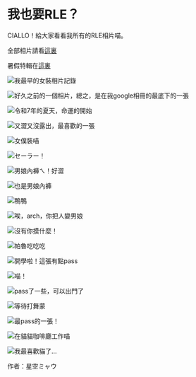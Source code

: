 # 我也要RLE？

CIALLO！給大家看看我所有的RLE相片喵。

全部相片請看[這裏](https://photos.app.goo.gl/4TeccdphSS7wvBXA9)

暑假特輯在[這裏](https://drive.google.com/file/d/1j_8sL8vn15IrrQhqvI4Qj-SU83Kmy_hK/view?usp=drive_link)

![我最早的女裝相片記錄](#)

![好久之前的一個相片，總之，是在我google相冊的最底下的一張](https://lh3.googleusercontent.com/pw/AP1GczPI0HVJTtidTQ4uKG6qxq3HCNVmw-GI9RS0lEv_j1YCyPr6XVxXgmZ-T5n22OzDvyfcLfz7SWdkWv7JqRATQfsj8tpqHdafGnRbgzSIAxsvBh2SH6pkgEd5Ta8ktYWfQD7bj4vTKamM97ALy688-QCL=w1236-h927-s-no-gm?authuser=0)

![令和7年的夏天，命運的開始](https://lh3.googleusercontent.com/pw/AP1GczO--wtPwHYmnvL58I5szbP8Z5sQ2Yws5OmA3e28HD7lYXjGYh92QgcTZ_9py4D49_pZSvdLimcbqduS3tyR4Dw1rL3xf42UCy8u0AG7wWs0IFuhDrFFsWhzxkjYxN8sqS-l7YVN_cPZCywmUxFjAe5T=w1238-h927-s-no-gm?authuser=0)

![又澀又沒露出，最喜歡的一張](https://lh3.googleusercontent.com/pw/AP1GczNTTe6ORvSQQNvKmDkc49yQNITpSpYqlADX5UcP48U-vMYGz4FsTyNlH1qb6ACM3vVfDWMt5azwc7jprSd2_HJWoizpdMfy3uJ1sJSX4ebNlcSmeemW_xgNEB9nFQa9zNb1bk85_BUGfjePa50OiRcL=w1238-h927-s-no-gm?authuser=0)

![女僕裝喵](https://lh3.googleusercontent.com/pw/AP1GczMNBaQlRsRJZTTXMfEjfM-MUPwOL0c4icutN2DkUr_3jtIi6h8e69msgCiRC4PK2YsD_uPk75T6cfmSRW66c-XsZ88Ou4WHcoThudoIbD3jcgoqKAm0qYIJXZDk_MY9rC55hRpkRm0V9k4yc9oIJVhL=w1238-h927-s-no-gm?authuser=0)

![セーラー！](https://lh3.googleusercontent.com/pw/AP1GczO0F2gnpTWRKW7PSoceVJfZVs915HmXhCHW3xILvVT3oqOTYbL8x-TCFF2FKoNqxdwj9o9-JQtmLIXD-saXcBXGQ2khxqm1Eaw0UNqkb_BG_6feQQ4s9noinIF4tw059FWbnIdhmtnYFxVturClvzZp=w1238-h927-s-no-gm?authuser=0)

![男娘內褲ㄟ！好澀](https://lh3.googleusercontent.com/pw/AP1GczPVnFBvmOZLoDFf9Vv0J-NQ5CyJdDti9pmWL_75JjoFTetl3M-KU-MmUhbfwKFsyAf1zGI1e6BmjF7S3HqHpHvWTrIprkqF_tnEhgCDT9pCsNXQEZnPal1QIuigFMU7b9VhTLU2N4ekXFbwwRZIwEIq=w1236-h927-s-no-gm?authuser=0)

![也是男娘內褲](https://lh3.googleusercontent.com/pw/AP1GczMuJvV9xoMu0GXH8dZ31o53UPDnHupRTvxFM-TE5kB9eVypQKFsh1DeL8rzCX6Bt0G-qc8rVKtC7_Cwex7B84JSXULW-00IX7gQMocqD_VbIclu5XfNav4VGdTjyHOubbqdWj-neeEYnP-ixHWXHBzE=w1238-h927-s-no-gm?authuser=0)

![鴨鴨](https://lh3.googleusercontent.com/pw/AP1GczN2LwUjyd_vDrCZ8Vnym-kmzkL9z-UOsmJZhG4l51rQ55isTgzs3vpfY4D296Tr-XRcRRlnWbpJywrDTk-wAs9FaajLp7SS_6-7wioSZqk9KeCxZPmmpvY2_uZ46b-qWeHMmFgIqkPq7h1LTKVYzlIf=w695-h927-s-no-gm?authuser=0)

![唉，arch，你把人變男娘](https://lh3.googleusercontent.com/pw/AP1GczOe2x4YLwHQ1G90PBz9pGVgaalsRmUvcTI1MimrQDvDAxmxDVaTzN_LR3J7hyFLkCN4i2TzYC2qn_WT_fC_P0SlOCL-SGP_9KEiOVn8sodp_-bqxTaXGJBVzYqtb0mEA8B2J9PFWDGBHDt6IRMkvqF4=w1236-h927-s-no-gm?authuser=0)

![沒有你摸什麼！](https://lh3.googleusercontent.com/pw/AP1GczN0S2XIjVbJBbc4wMZdJvam2Pvsr0PbItmzsiixzHO_AGV-OBlRa0N61PGqEBGVA7ijoFUzzXNtS5ChXOpUQwH76rUwv8jlmF6R1DvytzDDbeBynqpP0J-C72D5UrzP6ORi4ImUhAZytB0TdbVHsxNy=w1236-h927-s-no-gm?authuser=0)

![帕魯吃吃吃](https://lh3.googleusercontent.com/pw/AP1GczNBoqmIUVkZieTnTA55nsDK5Vzq_c60Gb7ElOesK3j7NyThgQWPM2CQ48EOsJZPE6fRZzGr9xbwTVD5FoK9nG37gnzMwcBaob9cDHq2qpHsdW2YHHWhyMEswzTRxiXKtNjYN9yrch3GVdx_Lp1aBGWp=w1236-h927-s-no-gm?authuser=0)

![開學啦！這張有點pass](https://lh3.googleusercontent.com/pw/AP1GczPXwksMv2RSf5Mk2o7kvMo2i94qXOrm5l6zMYPUC6mF5b9dPM6wlDAmm4rajR-oexWjtjmSUKmLiCGdZM0Mc4UlTaBwVx-vZBoHl1bX1qBN5kthc9mNJwhQBbHdZJ1JHt-_bwbtuWQpt0qhozrSigHL=w694-h927-s-no-gm?authuser=0)

![喵！](https://lh3.googleusercontent.com/pw/AP1GczO9WMnphJwUkyLJt2ihAutw2YhLnbR51IkySqkibg1xcjXdjJwQcoYGtLRIpT4R0RnN2Iq4ZlVowpE5Q5TCnBsZ8dzAujBsnkxemWcF0-tSs0S5XyHvXWCoKyCqWB59jcNrHsI-M5H4-WXDM-P6ltTe=w695-h927-s-no-gm?authuser=0)

![pass了一些，可以出門了](https://lh3.googleusercontent.com/pw/AP1GczMOcGyT-tUdiCd8k1BuoKCU1zFEpcnYKAgH-bS9gF3M6dRSuyt0c4CY1i6R6n3rYuxVIilJW2GsxG6VpfLxyX5EjUMVljF524ejMuAkqas_s329ce0m4MPupvFxU_BS2vqU5uhaUv9xd91pD0XK6LTZ=w695-h927-s-no-gm?authuser=0)

![等待打舞蒙](https://lh3.googleusercontent.com/pw/AP1GczM0m0EvUvaRIYNgBVCWI1ONkSI90UZC4jU2eM1d3kfd_cGiqTb9vg5DgxFEwm-6SZwXeV5yuLVfq2hRbyCcSuRvtQHTtjKPP1I05ssU5kjns1GmjvxFMYzcMOf_BeHg0IqQ5pgxRUagv6wgRUOy_xwT=w694-h927-s-no-gm?authuser=0)

![最pass的一張！](https://lh3.googleusercontent.com/pw/AP1GczOZKarugTDOS_sNRrEbzBCgYiR5hrjJeuzLBeBGlrBVBpLDsrP9mxSKYOnQ3syPLg_CSIdpqBXBD_brvbUkeWA62zdwfySRDPuraY6W2qFdpEf8bsGMzeC0NWYLPqpl4QVYPtQUEk1Wb7ZAV26fEfee=w695-h927-s-no-gm?authuser=0)

![在貓貓咖啡廳工作喵](https://lh3.googleusercontent.com/pw/AP1GczOzJOC_7RRfvX12mxsSkKx5PNA_SFigrr0S2Sju7jrqKUTPf29gttA6tQkfGFNmwt6l1VZr70seHhsWkx4ytEJJ4nlfkmKLzCUyvOMFmMxHGExvv1MkM-z9lM6xUsHFuWH9jjXBGGbkIyLMzvhNvGWh=w1236-h927-s-no-gm?authuser=0)

![我最喜歡貓了...](https://lh3.googleusercontent.com/pw/AP1GczNPg4MEXjtMzsAd6gIbC19Msa5oFsqUQdbR5rIbGDG_h9YmafI-EJylCCY5_XTnBQPBv3WybyfVNz8VcEMOkGprFAf0vlRvpTABqiy0G17Qmagy4ArRci-8HoFy_KxytODEwKqpczvg4KgSg2xYuf88=w695-h927-s-no-gm?authuser=0)

作者：星空ミャウ